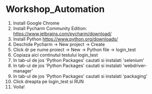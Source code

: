 # Workshop_Automation

1. Install Google Chrome </br>
2. Install Pycharm Community Edition: https://www.jetbrains.com/pycharm/download/ </br>
3. Install Python https://www.python.org/downloads/ </br>
4. Deschide Pycharm -> New project -> Create </br>
5. Click dr pe nume proiect -> New -> Python file -> login_test </br>
6. Copiaza aici continutul testului login_test </br>
7. In tab-ul de jos 'Python Packages' cautati si instalati 'selenium' </br>
8. In tab-ul de jos 'Python Packages' cautati si instalati 'webdriver-manager' </br>
9. In tab-ul de jos 'Python Packages' cautati si instalati 'packaging' </br>
10. Click dreapta pe login_test si RUN </br>
11. Voila! </br>
